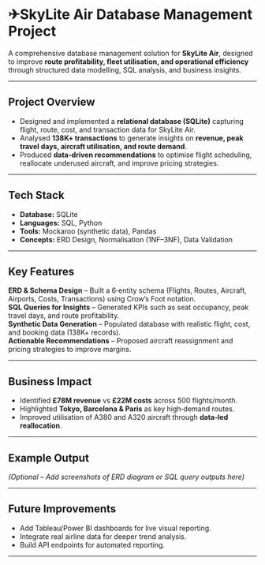 # ✈SkyLite Air Database Management Project

A comprehensive database management solution for **SkyLite Air**, designed to improve **route profitability, fleet utilisation, and operational efficiency** through structured data modelling, SQL analysis, and business insights.

---

## Project Overview
- Designed and implemented a **relational database (SQLite)** capturing flight, route, cost, and transaction data for SkyLite Air.
- Analysed **138K+ transactions** to generate insights on **revenue, peak travel days, aircraft utilisation, and route demand**.
- Produced **data‑driven recommendations** to optimise flight scheduling, reallocate underused aircraft, and improve pricing strategies.

---

## Tech Stack
- **Database:** SQLite  
- **Languages:** SQL, Python  
- **Tools:** Mockaroo (synthetic data), Pandas  
- **Concepts:** ERD Design, Normalisation (1NF–3NF), Data Validation

---

## Key Features
 **ERD & Schema Design** – Built a 6‑entity schema (Flights, Routes, Aircraft, Airports, Costs, Transactions) using Crow’s Foot notation.  
 **SQL Queries for Insights** – Generated KPIs such as seat occupancy, peak travel days, and route profitability.  
 **Synthetic Data Generation** – Populated database with realistic flight, cost, and booking data (138K+ records).  
 **Actionable Recommendations** – Proposed aircraft reassignment and pricing strategies to improve margins.

---

## Business Impact
- Identified **£78M revenue** vs **£22M costs** across 500 flights/month.  
- Highlighted **Tokyo, Barcelona & Paris** as key high‑demand routes.  
- Improved utilisation of A380 and A320 aircraft through **data‑led reallocation**.


---

## Example Output
*(Optional – Add screenshots of ERD diagram or SQL query outputs here)*

---

## Future Improvements
- Add Tableau/Power BI dashboards for live visual reporting.  
- Integrate real airline data for deeper trend analysis.  
- Build API endpoints for automated reporting.

---
